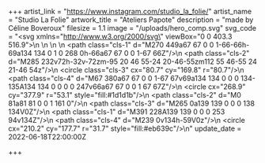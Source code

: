 +++
artist_link = "https://www.instagram.com/studio_la_folie/"
artist_name = "Studio La Folie"
artwork_title = "Ateliers Papote"
description = "made by Céline Boveroux"
filesize = 1.1
image = "/uploads/hero_comp.svg"
svg_code = "<svg xmlns=\"http://www.w3.org/2000/svg\" viewBox=\"0 0 403.3 516.9\">\n  <defs>\n    <style>\n      .cls-1{fill:#009ee2}.cls-2{fill:#119239}.cls-3{fill:#fbdd59}.cls-4{fill:#da1817}\n    </style>\n  </defs>\n  <path class=\"cls-1\" d=\"M270 449a67 67 0 0 1-66-66h-69a134 134 0 1 0 268 0h-66a67 67 0 0 1-67 66Z\"/>\n  <path class=\"cls-2\" d=\"M285 232v72h-32v-72zm-95 20 46 55-24 20-46-55zm112 55 46-55 24 21-46 54z\"/>\n  <circle class=\"cls-3\" cx=\"80.7\" cy=\"169.8\" r=\"80.7\"/>\n  <path class=\"cls-4\" d=\"M67 380a67 67 0 0 1-67 67v69a134 134 0 0 0 134-135A134 134 0 0 0 0 247v66a67 67 0 0 1 67 67Z\"/>\n  <circle cx=\"268.9\" cy=\"377.9\" r=\"53.1\" style=\"fill:#1d1d1b\"/>\n  <path class=\"cls-2\" d=\"M0 81a81 81 0 0 1 161 0\"/>\n  <path class=\"cls-3\" d=\"M265 0a139 139 0 0 0 138 134V0Z\"/>\n  <path class=\"cls-1\" d=\"M391 228A139 139 0 0 0 253 94v134Z\"/>\n  <path class=\"cls-4\" d=\"M239 0v134h-59V0z\"/>\n  <circle cx=\"210.2\" cy=\"177.7\" r=\"31.7\" style=\"fill:#eb639c\"/>\n</svg>"
update_date = 2022-06-18T22:00:00Z

+++
